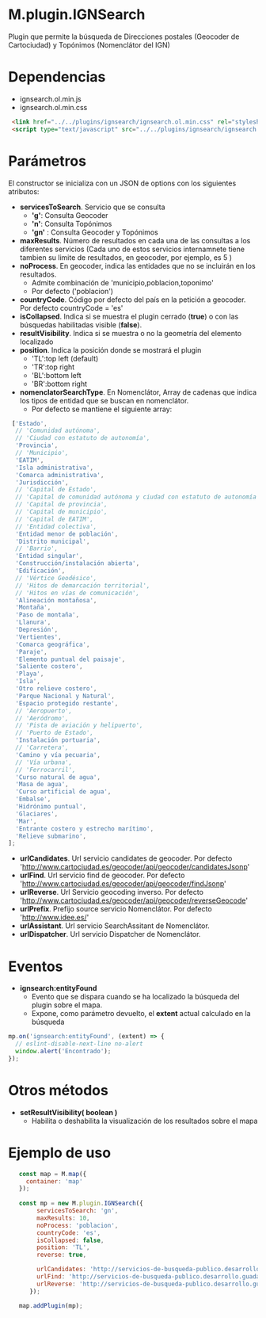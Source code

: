 # M.plugin.IGNSearch


Plugin que permite la búsqueda de Direcciones postales (Geocoder de Cartociudad) y Topónimos (Nomenclátor del IGN)

# Dependencias

- ignsearch.ol.min.js
- ignsearch.ol.min.css

```html
 <link href="../../plugins/ignsearch/ignsearch.ol.min.css" rel="stylesheet" />
 <script type="text/javascript" src="../../plugins/ignsearch/ignsearch.ol.min.js"></script>
```

# Parámetros

El constructor se inicializa con un JSON de options con los siguientes atributos:

- **servicesToSearch**. Servicio que se consulta
  - **'g'**: Consulta Geocoder
  - **'n'**: Consulta Topónimos
  - **'gn'** : Consulta Geocoder y Topónimos
- **maxResults**. Número de resultados en cada una de las consultas a los diferentes servicios (Cada uno de estos servicios internamnete tiene tambien su limite de resultados, en geocoder, por ejemplo, es 5 )
- **noProcess**. En geocoder, indica las entidades que no se incluirán en los resultados.
  - Admite combinación de 'municipio,poblacion,toponimo'
  - Por defecto ('poblacion')
- **countryCode**. Código por defecto del país en la petición a geocoder. Por defecto countryCode = 'es'
- **isCollapsed**. Indica si se muestra el plugin cerrado (**true**) o con las búsquedas habilitadas visible (**false**).
- **resultVisibility**. Indica si se muestra o no la geometría del elemento localizado
- **position**. Indica la posición donde se mostrará el plugin
  - 'TL':top left (default)
  - 'TR':top right 
  - 'BL':bottom left 
  - 'BR':bottom right
- **nomenclatorSearchType**. En Nomenclátor, Array de cadenas que indica los tipos de entidad que se buscan en nomenclátor.
  - Por defecto se mantiene el siguiente array: 

```javascript
 ['Estado',
  // 'Comunidad autónoma',
  // 'Ciudad con estatuto de autonomía',
  'Provincia',
  // 'Municipio',
  'EATIM',
  'Isla administrativa',
  'Comarca administrativa',
  'Jurisdicción',
  // 'Capital de Estado',
  // 'Capital de comunidad autónoma y ciudad con estatuto de autonomía',
  // 'Capital de provincia',
  // 'Capital de municipio',
  // 'Capital de EATIM',
  // 'Entidad colectiva',
  'Entidad menor de población',
  'Distrito municipal',
  // 'Barrio',
  'Entidad singular',
  'Construcción/instalación abierta',
  'Edificación',
  // 'Vértice Geodésico',
  // 'Hitos de demarcación territorial',
  // 'Hitos en vías de comunicación',
  'Alineación montañosa',
  'Montaña',
  'Paso de montaña',
  'Llanura',
  'Depresión',
  'Vertientes',
  'Comarca geográfica',
  'Paraje',
  'Elemento puntual del paisaje',
  'Saliente costero',
  'Playa',
  'Isla',
  'Otro relieve costero',
  'Parque Nacional y Natural',
  'Espacio protegido restante',
  // 'Aeropuerto',
  // 'Aeródromo',
  // 'Pista de aviación y helipuerto',
  // 'Puerto de Estado',
  'Instalación portuaria',
  // 'Carretera',
  'Camino y vía pecuaria',
  // 'Vía urbana',
  // 'Ferrocarril',
  'Curso natural de agua',
  'Masa de agua',
  'Curso artificial de agua',
  'Embalse',
  'Hidrónimo puntual',
  'Glaciares',
  'Mar',
  'Entrante costero y estrecho marítimo',
  'Relieve submarino',
];
```
- **urlCandidates**. Url servicio candidates de geocoder. Por defecto 'http://www.cartociudad.es/geocoder/api/geocoder/candidatesJsonp'
- **urlFind**. Url servicio find de geocoder. Por defecto 'http://www.cartociudad.es/geocoder/api/geocoder/findJsonp'
- **urlReverse**. Url Servicio geocoding inverso. Por defecto 'http://www.cartociudad.es/geocoder/api/geocoder/reverseGeocode'
- **urlPrefix**. Prefijo source servicio Nomenclátor. Por defecto 'http://www.idee.es/'
- **urlAssistant**. Url servicio SearchAssitant de Nomenclátor.
- **urlDispatcher**. Url servicio Dispatcher de Nomenclátor.

# Eventos

- **ignsearch:entityFound**
  - Evento que se dispara cuando se ha localizado la búsqueda del plugin sobre el mapa.
  - Expone, como parámetro devuelto, el **extent** actual calculado en la búsqueda

```javascript
mp.on('ignsearch:entityFound', (extent) => {
  // eslint-disable-next-line no-alert
  window.alert('Encontrado');
});
```

# Otros métodos

- **setResultVisibility( boolean )** 
  - Habilita o deshabilita la visualización de los resultados sobre el mapa


# Ejemplo de uso

```javascript
   const map = M.map({
     container: 'map'
   });
  
   const mp = new M.plugin.IGNSearch({
        servicesToSearch: 'gn',
        maxResults: 10,
        noProcess: 'poblacion',
        countryCode: 'es',
        isCollapsed: false,
        position: 'TL',
        reverse: true,

        urlCandidates: 'http://servicios-de-busqueda-publico.desarrollo.guadaltel.es/geocoder/api/geocoder/candidatesJsonp',
        urlFind: 'http://servicios-de-busqueda-publico.desarrollo.guadaltel.es/geocoder/api/geocoder/findJsonp',
        urlReverse: 'http://servicios-de-busqueda-publico.desarrollo.guadaltel.es/geocoder/api/geocoder/reverseGeocode',
      });

   map.addPlugin(mp);
```

